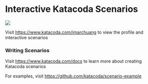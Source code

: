 # Interactive Katacoda Scenarios

[![](http://shields.katacoda.com/katacoda/imarchuang/count.svg)](https://www.katacoda.com/imarchuang "Get your profile on Katacoda.com")

Visit https://www.katacoda.com/imarchuang to view the profile and interactive scenarios

### Writing Scenarios
Visit https://www.katacoda.com/docs to learn more about creating Katacoda scenarios

For examples, visit https://github.com/katacoda/scenario-example
